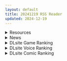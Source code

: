 ```yaml
---
layout: default
title: 20241219 RSS Reader
updated: 2024-12-19
---
```


<details class='content-parent'>
<summary>
Resources
</summary>
<details class='content-child'>
<summary>
<span class='rss-title'> [甜族星人X茄某人个人汉化](C101) [D・N・A.Lab. (ミヤスリサ)] Innocent Saint 無垢に育ったはずの聖女様と♡ | Innocent Saint 和本应纯真无暇的圣女 </span> <a class='rss-link' href='https://gmgard.com/gm128008' target='_blank'>&nbsp;</a>
<div class='rss-published'> 🕛 20241218 18:58:34</div>
</summary>
<img src="https://static.gmgard.us/Images/upload/57830190258339225.jpg" /><br /><p>原话;大家好，我是出資者 甜族星人 。
這本是我應該找來漢的吧，偶然看到這本感覺不錯。加上今日12月19日是我生日，所以就安排來漢算是慶祝一下自己生日吧~
這本聖女畫風感覺不錯，又甜又色，希望如作者所說還有下本吧。
最後在這裡先謝謝大家的推薦。現在手上有待漢化的本不少，但如果看到有畫風好/夠純愛的本沒漢化的本也可以推薦給我，長短篇也可，謝謝大家了。
*此漫畫是我託人漢化而來，本著分享以及交流的想法</p>
</details>
<details class='content-child'>
<summary>
<span class='rss-title'> [汉化/合集][シイナ] ノラネコ少女との暮らしかた 第1-45話 </span> <a class='rss-link' href='https://gmgard.com/gm128005' target='_blank'>&nbsp;</a>
<div class='rss-published'> 🕛 20241218 18:17:00</div>
</summary>
<img src="https://static.gmgard.us/Images/upload/18796190217006889.jpg" /><br /><p>介绍：佐藤敦堯收留了某個下雨天來到家門口的少女高田美鶴。一開始彼此生疏的兩人，逐漸地在相處過程中互相理解，而他們的之間的感情也在慢慢加深…</p>
</details>
<details class='content-child'>
<summary>
<span class='rss-title'> [3D][Shibarin] 截止24年11月作品合集 [53G] </span> <a class='rss-link' href='https://gmgard.com/gm128002' target='_blank'>&nbsp;</a>
<div class='rss-published'> 🕛 20241218 17:38:59</div>
</summary>
<img src="https://static.gmgard.us/Images/upload/12767190138593920.jpg" /><br /><p>站里合集太久了，补个新的。高画质自建模作者，感觉比akt的好一点，akt的太白了有点</p>
</details>
<details class='content-child'>
<summary>
<span class='rss-title'> [悬赏2000棒棒糖]求一个解压密码啊~~~~~~~~ </span> <a class='rss-link' href='https://gmgard.com/gm127998' target='_blank'>&nbsp;</a>
<div class='rss-published'> 🕛 20241218 16:27:22</div>
</summary>
<img src="https://static.gmgard.us/Images/upload/19033182148336266.jpg" /><br /><p>24年3月21日的日榜第4， gmgard.com/gm125413&nbsp;&nbsp; 是&nbsp; 猫の幼虫 fanbox合集（帖子已经打不开了），下载之后没有解压，现在找不到正确密码了</p>
</details>
<details class='content-child'>
<summary>
<span class='rss-title'> [R18资源相关][悬赏金额:200]求一个韩漫:大學生活就從社團開始 </span> <a class='rss-link' href='https://gmgard.com/gm127996' target='_blank'>&nbsp;</a>
<div class='rss-published'> 🕛 20241218 16:27:22</div>
</summary>
<img src="https://static.gmgard.us/Images/upload/17286181958251037.jpg" /><br /><p>明明加入的是英語社團 學姐們好像對性愛更感興趣!? 「你有做過...色色的事嗎？」</p>
</details>
<details class='content-child'>
<summary>
<span class='rss-title'> [RJ392624][ダメージ床の上で]エリスディスノミア 1.15自用存档 </span> <a class='rss-link' href='https://gmgard.com/gm127997' target='_blank'>&nbsp;</a>
<div class='rss-published'> 🕛 20241218 16:07:11</div>
</summary>
<img src="https://static.gmgard.us/Images/upload/19587182031414317.jpg" /><br /><p>烦啊，最后一个拍屁股差分死活凹不出来</p>
</details>
<details class='content-child'>
<summary>
<span class='rss-title'> [RJ01125047][すずめノす]玉なしHなふたなりさん(5) </span> <a class='rss-link' href='https://gmgard.com/gm127987' target='_blank'>&nbsp;</a>
<div class='rss-published'> 🕛 20241218 11:48:00</div>
</summary>
<img src="https://static.gmgard.us/Images/upload/96576172138478885.jpg" /><br /><p>▼为了赚钱而感动的扶他成酱
・游戏内容：打手枪/搞笑声音/户外
・使用插图：1幅
・时长：3分21秒

▼放学后被绑住的扶他成酱
・游戏内容：制作爱情/中出/制服/学校
/使用插图：1张
/时长：3分16秒</p>
</details>
<details class='content-child'>
<summary>
<span class='rss-title'> [MMD][ADLER] 24年10-11月作品合集 [2.4G][fanbox] </span> <a class='rss-link' href='https://gmgard.com/gm127995' target='_blank'>&nbsp;</a>
<div class='rss-published'> 🕛 20241218 11:23:14</div>
</summary>
<img src="https://static.gmgard.us/Images/upload/49141181923137811.jpg" /><br /><p>下了好几个小时终于下好了，p盘用的少老是不想冲（这个盘有没有下载器之类的），这次是11-12月的合集一个多人运动一个单人运动</p>
</details>
<details class='content-child'>
<summary>
<span class='rss-title'> [自购][RJ01305436][エンデアア]ブザマストリーマーズ -侮挫魔3-[300M] </span> <a class='rss-link' href='https://gmgard.com/gm127994' target='_blank'>&nbsp;</a>
<div class='rss-published'> 🕛 20241218 07:52:16</div>
</summary>
<img src="https://img.dlsite.jp/modpub/images2/work/doujin/RJ01306000/RJ01305436_img_main.jpg" /><br /><p>
入正页面：点击转跳
社团名/商标名：エンデアア
贩卖日：2024年12月18日 0点
支持的语言：日文 英文
分类：特殊癖好/变态 像素 战斗H 搞笑 蕾丝/女同</p>
</details>
<details class='content-child'>
<summary>
<span class='rss-title'> [2D动画] [AI字幕] [とるだ屋] アニメ版 ゴムをつけてといいましたよね…#1 </span> <a class='rss-link' href='https://gmgard.com/gm127989' target='_blank'>&nbsp;</a>
<div class='rss-published'> 🕛 20241218 07:38:16</div>
</summary>
<img src="https://pic.loli23.com/images/2024/12/17/image-33.png" /><br /><p>AI技术解码，2024年12月14日里番新番AI超清解码46弹-6</p>
</details>
<details class='content-child'>
<summary>
<span class='rss-title'> [AI汉化][RJ01305436][エンデアア]ブザマストリーマーズ -侮挫魔3- </span> <a class='rss-link' href='https://gmgard.com/gm127992' target='_blank'>&nbsp;</a>
<div class='rss-published'> 🕛 20241218 05:28:58</div>
</summary>
<img src="https://static.gmgard.us/Images/upload/18740181148483758.jpg" /><br /><p>概要：
侮辱魔（丑陋魔）……他们是拥有特殊癖好的妖魔……
他们在次元夹缝中创造了被称为"丑陋宇宙"的扭曲空间
并开始向人类世界进行广播……</p>
</details>
<details class='content-child'>
<summary>
<span class='rss-title'> [机翻][RJ01072264][寝取られ家族]鬼畜のオモチャにされた彼女は俺の名前を叫びながら壊れていく </span> <a class='rss-link' href='https://gmgard.com/gm127991' target='_blank'>&nbsp;</a>
<div class='rss-published'> 🕛 20241218 05:28:58</div>
</summary>
<img src="https://static.gmgard.us/Images/upload/17369181147051726.jpg" /><br /><p>故事</p>
</details>
<details class='content-child'>
<summary>
<span class='rss-title'> [日系/合集]]2024年11月里番x9部[3.6G] </span> <a class='rss-link' href='https://gmgard.com/gm127993' target='_blank'>&nbsp;</a>
<div class='rss-published'> 🕛 20241218 05:20:02</div>
</summary>
<img src="https://static.gmgard.us/Images/upload/13614181242548516.jpg" /><br /><p>OVA 夢見ル乙女 ＃1
OVA 夢見ル乙女 ＃2
らぶみー 『楓と鈴』 THE ANIMATION 第3巻
エルフに淫紋を付ける本 The Animation LEVEL：1
マゾメスソープで逢いましょう！ 前編[chin]
リジネッタさんの冒険 第2話 いざ魔界の深淵へ！ 謎のキノコと闇の女王
卑触家のルール ～不適切な巡り合せ～
少年が大人になった夏 第三話[ジャイロウ]
祓魔○女シャルロッ</p>
</details>

</details>
<details class='content-parent'>
<summary>
News
</summary>
<details class='content-child'>
<summary>
<span class='rss-title'> Steam女忍除三害《半妖忍少女》紳士卡牌遊戲好評發售，一同守護真鳴與夕瀧的笑容 </span> <a class='rss-link' href='https://www.4gamers.com.tw/news/detail/69137/half-demon-shinobi-steam-now-on-sale' target='_blank'>&nbsp;</a>
<div class='rss-published'> 🕛 20241218 18:37:25</div>
</summary>
<img src="https://img.4gamers.com.tw/news-image/34763a43-496e-4940-91ce-971fb97ef097.jpg"/>
必須守護這個笑容
</details>

</details>
<details class='content-parent'>
<summary>
DLsite Game Ranking
</summary>
<details class='content-child'>
<summary>
<span class='rss-title'> MazeCave~俺の感覚遮断触手ダンジョン! [東京乳業] </span> <a class='rss-link' href='https://www.dlsite.com/maniax/work/=/product_id/RJ01245835.html' target='_blank'>&nbsp;</a>
<div class='rss-published'> 🕛 20241219 13:14:14</div>
</summary>
<img src ="http://img.dlsite.jp/modpub/images2/work/doujin/RJ01246000/RJ01245835_img_main.jpg"/><br/>感覚遮断トラップでドジな冒険者の魔力を搾り取れ!俺の苗床ダンジョンを作ろう!
</details>
<details class='content-child'>
<summary>
<span class='rss-title'> デカ乳バニーお姉さんの本気搾精交尾 [A86GJ3] </span> <a class='rss-link' href='https://www.dlsite.com/maniax/work/=/product_id/RJ01301534.html' target='_blank'>&nbsp;</a>
<div class='rss-published'> 🕛 20241219 13:14:14</div>
</summary>
<img src ="http://img.dlsite.jp/modpub/images2/work/doujin/RJ01302000/RJ01301534_img_main.jpg"/><br/>おねショタ系の逆レ○プアニメゲーム、本作の特徴は下品な生ハメセックスアニメ、いつでもどこでも生中出し
</details>
<details class='content-child'>
<summary>
<span class='rss-title'> Cage of Tentacles ～苗床快楽地獄の触手監獄～ [えるふ茶園] </span> <a class='rss-link' href='https://www.dlsite.com/maniax/work/=/product_id/RJ01010738.html' target='_blank'>&nbsp;</a>
<div class='rss-published'> 🕛 20241219 13:14:14</div>
</summary>
<img src ="http://img.dlsite.jp/modpub/images2/work/doujin/RJ01011000/RJ01010738_img_main.jpg"/><br/>触手の巣穴からの脱出…!負ければ苗床確定…!
</details>
<details class='content-child'>
<summary>
<span class='rss-title'> 理想のおとうさん ～愛娘との同棲生活～ [猫3] </span> <a class='rss-link' href='https://www.dlsite.com/maniax/work/=/product_id/RJ01104619.html' target='_blank'>&nbsp;</a>
<div class='rss-published'> 🕛 20241219 13:14:14</div>
</summary>
<img src ="http://img.dlsite.jp/modpub/images2/work/doujin/RJ01105000/RJ01104619_img_main.jpg"/><br/>愛娘との理想のパパライフを過ごそう。徹底した日常生活シミュレーションと様々なシチュエーションに対応したエッチを搭載!
</details>
<details class='content-child'>
<summary>
<span class='rss-title'> 全员寝取 ntr 一切都被夺走了~(中文简体) [奇小屋] </span> <a class='rss-link' href='https://www.dlsite.com/maniax/work/=/product_id/RJ01309076.html' target='_blank'>&nbsp;</a>
<div class='rss-published'> 🕛 20241219 13:14:14</div>
</summary>
<img src ="http://img.dlsite.jp/modpub/images2/work/doujin/RJ01310000/RJ01309076_img_main.jpg"/><br/>大家好我是  奇小屋,这是我做的第一款游戏,这是一个主角被带绿帽子的游戏 ~希望各位喜欢~
</details>

</details>
<details class='content-parent'>
<summary>
DLsite Voice Ranking
</summary>
<details class='content-child'>
<summary>
<span class='rss-title'> メイドのマナちゃんに耳かきしてもらおう [Crescendo] </span> <a class='rss-link' href='https://www.dlsite.com/maniax/work/=/product_id/RJ01293993.html' target='_blank'>&nbsp;</a>
<div class='rss-published'> 🕛 20241219 13:14:16</div>
</summary>
<img src ="http://img.dlsite.jp/modpub/images2/work/doujin/RJ01294000/RJ01293993_img_main.jpg"/><br/>【3DASMR】でお馴染みのマナちゃんの耳かきが沢山!耳かき一回分のオムニバス形式なので気分に合わせて楽しめます。おまけとしてYouTubeにアップされている動画の音声も付いてます。声 棗いつき様
</details>
<details class='content-child'>
<summary>
<span class='rss-title'> ❤️Wロイヤルおま◯こ嫁❤️高貴でおスケベなふたご姫をハメ比べし放題な贅沢ライフ❤️ [桃色みんと] </span> <a class='rss-link' href='https://www.dlsite.com/maniax/work/=/product_id/RJ01268379.html' target='_blank'>&nbsp;</a>
<div class='rss-published'> 🕛 20241219 13:14:16</div>
</summary>
<img src ="http://img.dlsite.jp/modpub/images2/work/doujin/RJ01269000/RJ01268379_img_main.jpg"/><br/>「毎日毎日おせっせおせっせ❤️あなた様専属のおまんこワイフになれるなら本望でございます❤️」魔王を討伐し、ふたご姫を娶る事になった貴方❤️でもお嫁さんとして迎え入れられるのは一人だけと決まっていて…?❤️おスケベで破廉恥なふたご姫をハメ比べしまくる生活が...今、はじまります❤️
</details>
<details class='content-child'>
<summary>
<span class='rss-title'> 【简体中文版】假恋爱小穴按摩 [青春×フェティシズム] </span> <a class='rss-link' href='https://www.dlsite.com/maniax/work/=/product_id/RJ01295050.html' target='_blank'>&nbsp;</a>
<div class='rss-published'> 🕛 20241219 13:14:16</div>
</summary>
<img src ="http://img.dlsite.jp/modpub/images2/work/doujin/RJ01296000/RJ01295050_img_main.jpg"/><br/>即使没有青春也没关系。成年的听众也有权利获得幸福。 这次的按摩担当是一位冷酷神秘的眼镜美少女。有着不符合名校女子学校JK的淫荡身材,会不自觉地挑拨你。 隐藏在眼镜下的"假恋爱"的真相,欢迎您来聆听并体验。
</details>
<details class='content-child'>
<summary>
<span class='rss-title'> 異世界娘のデリヘル嬢～性欲の強すぎる事務サキュバスが精液を美味しくいただきます [ファウナス] </span> <a class='rss-link' href='https://www.dlsite.com/maniax/work/=/product_id/RJ01060774.html' target='_blank'>&nbsp;</a>
<div class='rss-published'> 🕛 20241219 13:14:16</div>
</summary>
<img src ="http://img.dlsite.jp/modpub/images2/work/doujin/RJ01061000/RJ01060774_img_main.jpg"/><br/>普段は滅多に接客をしないというルクシリアは、サキュバス本来の姿を現し、夜の相手を始めるのだった。
</details>
<details class='content-child'>
<summary>
<span class='rss-title'> 職員室でも保健室でも自宅でも! メ○ガキな教え子はイタズラしまくる! [ファウナス] </span> <a class='rss-link' href='https://www.dlsite.com/maniax/work/=/product_id/RJ01018155.html' target='_blank'>&nbsp;</a>
<div class='rss-published'> 🕛 20241219 13:14:16</div>
</summary>
<img src ="http://img.dlsite.jp/modpub/images2/work/doujin/RJ01019000/RJ01018155_img_main.jpg"/><br/>職員室で休憩中、なんとなくスマホで○リ画像を見ているあなた。 そんなところを教え子のシロに見られてしまいます......
</details>

</details>
<details class='content-parent'>
<summary>
DLsite Comic Ranking
</summary>
<details class='content-child'>
<summary>
<span class='rss-title'> ダウナー研究者お姉さんにお願いしてえっちなことしてもらう話。 [内臓研究所] </span> <a class='rss-link' href='https://www.dlsite.com/maniax/work/=/product_id/RJ01225571.html' target='_blank'>&nbsp;</a>
<div class='rss-published'> 🕛 20241219 13:14:18</div>
</summary>
<img src ="http://img.dlsite.jp/modpub/images2/work/doujin/RJ01226000/RJ01225571_img_main.jpg"/><br/>ダウナー研究者お姉さんとえっちなことをしよう
</details>
<details class='content-child'>
<summary>
<span class='rss-title'> 憧れの生徒会長が巨乳すぎる件 [Try&方言二人社會] </span> <a class='rss-link' href='https://www.dlsite.com/maniax/work/=/product_id/RJ01299665.html' target='_blank'>&nbsp;</a>
<div class='rss-published'> 🕛 20241219 13:14:18</div>
</summary>
<img src ="http://img.dlsite.jp/modpub/images2/work/doujin/RJ01300000/RJ01299665_img_main.jpg"/><br/>■あらすじ サークル「TRY&方言二人社会」がC104で発売した同人誌。
</details>
<details class='content-child'>
<summary>
<span class='rss-title'> 女畜加工プラント 捕らわれたヒーロー・ツインバード加工記録 後編 [超健康屋] </span> <a class='rss-link' href='https://www.dlsite.com/maniax/work/=/product_id/RJ01294019.html' target='_blank'>&nbsp;</a>
<div class='rss-published'> 🕛 20241219 13:14:18</div>
</summary>
<img src ="http://img.dlsite.jp/modpub/images2/work/doujin/RJ01295000/RJ01294019_img_main.jpg"/><br/>様々な女性を捕らえクライアントに都合の良い女畜へと加工する女畜加工プラント。 今回捕らえられた超常の力を持つスーパーヒロイン、ニカとラキは非人道的かつ尊厳を踏みにじる残酷な加工を受け続ける事となる……
</details>
<details class='content-child'>
<summary>
<span class='rss-title'> 家が湿気過ぎて生えてきた幻覚誘発するキノコを誤食して発情したあとのあれやこれ [捕食少女] </span> <a class='rss-link' href='https://www.dlsite.com/maniax/work/=/product_id/RJ01114389.html' target='_blank'>&nbsp;</a>
<div class='rss-published'> 🕛 20241219 13:14:18</div>
</summary>
<img src ="http://img.dlsite.jp/modpub/images2/work/doujin/RJ01115000/RJ01114389_img_main.jpg"/><br/>これはごく普通すぎて普通でしかない一人の女子大学生の日常ストーリーです。 家の中が湿気てキノコが生えることになり、好奇心からそのキノコを誤って摂取した結果、幻覚を体験します。本文は52ページ。特典のおまけ2枚付きです。
</details>
<details class='content-child'>
<summary>
<span class='rss-title'> 女畜加工プラント 捕らわれたヒーロー・ツインバード加工記録 前編 [超健康屋] </span> <a class='rss-link' href='https://www.dlsite.com/maniax/work/=/product_id/RJ01222062.html' target='_blank'>&nbsp;</a>
<div class='rss-published'> 🕛 20241219 13:14:18</div>
</summary>
<img src ="http://img.dlsite.jp/modpub/images2/work/doujin/RJ01223000/RJ01222062_img_main.jpg"/><br/>様々な女性を捕らえクライアントに都合の良い女畜へと加工する女畜加工プラント。 今回捕らえられた超常の力を持つスーパーヒロイン、ニカとラキは非人道的かつ尊厳を踏みにじる残酷な加工を受け続ける事となる……
</details>

</details>
